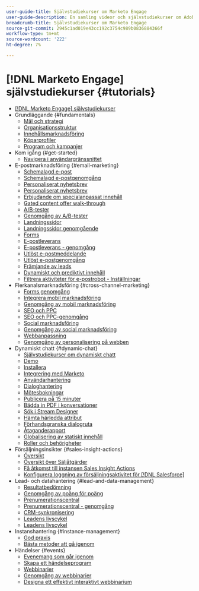 ```yaml
---
user-guide-title: Självstudiekurser om Marketo Engage
user-guide-description: En samling videor och självstudiekurser om Adobe Marketo Engage.
breadcrumb-title: Självstudiekurser om Marketo Engage
source-git-commit: 2945c1ad019e43cc192c3754c989b0836884366f
workflow-type: tm+mt
source-wordcount: '222'
ht-degree: 7%

---
```



# [!DNL Marketo Engage] självstudiekurser {#tutorials}

+ [[!DNL Marketo Engage] självstudiekurser](overview.md)
+ Grundläggande {#fundamentals}
   + [Mål och strategi](fundamentals/goals-and-strategy-learn.md)
   + [Organisationsstruktur](fundamentals/organizational-structure-learn.md)
   + [Innehållsmarknadsföring](fundamentals/content-marketing-learn.md)
   + [Köparprofiler](fundamentals/buyer-personas-learn.md)
   + [Program och kampanjer](fundamentals/programs-and-campaigns.md)
+ Kom igång {#get-started}
   + [Navigera i användargränssnittet](/help/get-started/ui-navigation.md)
+ E-postmarknadsföring {#email-marketing}
   + [Schemalagd e-post](email-marketing/scheduled-email-learn.md)
   + [Schemalagd e-postgenomgång](email-marketing/scheduled-email-watch.md)
   + [Personaliserat nyhetsbrev](email-marketing/personalized-newsletter-learn.md)
   + [Personaliserat nyhetsbrev](email-marketing/personalized-newsletter-watch.md)
   + [Erbjudande om specialanpassat innehåll](email-marketing/gated-content-offer-learn.md)
   + [Gated content offer walk-through](email-marketing/gated-content-offer-watch.md)
   + [A/B-tester](email-marketing/ab-testing-learn.md)
   + [Genomgång av A/B-tester](email-marketing/ab-testing-watch.md)
   + [Landningssidor ](email-marketing/landing-pages-learn.md)
   + [Landningssidor genomgående](email-marketing/landing-pages-watch.md)
   + [Forms](email-marketing/forms-learn.md)
   + [E-postleverans](email-marketing/email-deliverability-learn.md)
   + [E-postleverans - genomgång](email-marketing/email-deliverability-watch.md)
   + [Utlöst e-postmeddelande](email-marketing/triggered-email-learn.md)
   + [Utlöst e-postgenomgång](email-marketing/triggered-email-watch.md)
   + [Främjande av leads](email-marketing/lead-nuturing-learn.md)
   + [Dynamiskt och prediktivt innehåll](email-marketing/dynamic-and-predictive-content-learn.md)
   + [Filtrera aktiviteter för e-postrobot - Inställningar](filtering-email-bot-activities/setup.md)
+ Flerkanalsmarknadsföring {#cross-channel-marketing}
   + [Forms genomgång](email-marketing/forms-watch.md)
   + [Integrera mobil marknadsföring](cross-channel-marketing/mobile-marketing-learn.md)
   + [Genomgång av mobil marknadsföring](cross-channel-marketing/mobile-marketing-watch.md)
   + [SEO och PPC](cross-channel-marketing/seo-and-ppc-learn.md)
   + [SEO och PPC-genomgång](cross-channel-marketing/seo-and-ppc-watch.md)
   + [Social marknadsföring](cross-channel-marketing/social-marketing-learn.md)
   + [Genomgång av social marknadsföring](cross-channel-marketing/social-marketing-watch.md)
   + [Webbanpassning](cross-channel-marketing/web-personalization-learn.md)
   + [Genomgång av personalisering på webben](cross-channel-marketing/web-personalization-watch.md)
+ Dynamiskt chatt {#dynamic-chat}
   + [Självstudiekurser om dynamiskt chatt](dynamic-chat/dynamic-chat-overview.md)
   + [Demo](dynamic-chat/product-tour.md)
   + [Installera](dynamic-chat/setup.md)
   + [Integrering med Marketo](dynamic-chat/marketo-integration.md)
   + [Användarhantering](dynamic-chat/user-management.md)
   + [Dialoghantering](dynamic-chat/dialogue-management.md)
   + [Mötesbokningar](dynamic-chat/meeting-booking.md)
   + [Publicera på 15 minuter](dynamic-chat/go-live-in-15-minutes.md)
   + [Bädda in PDF i konversationer](dynamic-chat/document-cloud-integration.md)
   + [Sök i Stream Designer](dynamic-chat/search-in-stream-designer.md)
   + [Hämta härledda attribut](dynamic-chat/capture-inferred-attributes.md)
   + [Förhandsgranska dialogruta](dynamic-chat/dialogue-preview.md)
   + [Åtaganderapport](dynamic-chat/engagement-report.md)
   + [Globalisering av statiskt innehåll](dynamic-chat/globalization-of-static-content.md)
   + [Roller och behörigheter](dynamic-chat/roles-and-permissions.md)
+ Försäljningsinsikter {#sales-insight-actions}
   + [Översikt](sales-insight-actions/overview.md)
   + [Översikt över Säljåtgärder](sales-insight-actions/sales-insight-actions-overview.md)
   + [Få åtkomst till instansen Sales Insight Actions](sales-insight-actions/accessing-your-sales-insight-actions-instance.md)
   + [Konfigurera loggning av försäljningsaktivitet för [!DNL Salesforce]](sales-insight-actions/configure-sales-activity-logging-to-salesforce.md)
+ Lead- och datahantering {#lead-and-data-management}
   + [Resultatbedömning](lead-and-data-management/lead-scoring-learn.md)
   + [Genomgång av poäng för poäng](lead-and-data-management/lead-scoring-watch.md)
   + [Prenumerationscentral](lead-and-data-management/subscription-center-learn.md)
   + [Prenumerationscentral - genomgång](lead-and-data-management/subscription-center-watch.md)
   + [CRM-synkronisering](lead-and-data-management/crm-sync-learn.md)
   + [Leadens livscykel](lead-and-data-management/lead-lifecycle-learn.md)
   + [Leadens livscykel](lead-and-data-management/lead-lifecycle-watch.md)
+ Instanshantering {#instance-management}
   + [God praxis](instance-management/best-practice-learn.md)
   + [Bästa metoder att gå igenom](instance-management/best-practice-watch.md)
+ Händelser {#events}
   + [Evenemang som går igenom](events/events-watch.md)
   + [Skapa ett händelseprogram](events/events-learn.md)
   + [Webbinarier](events/webinar-learn.md)
   + [Genomgång av webbinarier](events/webinar-watch.md)
   + [Designa ett effektivt interaktivt webbinarium](events/design-an-effective-interactive-webinar.md)
